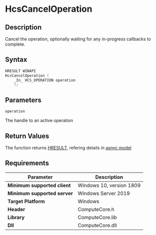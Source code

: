 # HcsCancelOperation

## Description

Cancel the operation, optionally waiting for any in-progress callbacks to complete.

## Syntax

```cpp
HRESULT WINAPI
HcsCancelOperation (
    _In_ HCS_OPERATION operation
    );

```

## Parameters

`operation`

The handle to an active operation


## Return Values

The function returns [HRESULT](./HCSHResult.md), refering details in [asnyc model](./../AsyncModel.md#HcsOperationResult)

## Requirements

|Parameter     |Description|
|---|---|
| **Minimum supported client** | Windows 10, version 1809 |
| **Minimum supported server** | Windows Server 2019 |
| **Target Platform** | Windows |
| **Header** | ComputeCore.h |
| **Library** | ComputeCore.lib |
| **Dll** | ComputeCore.dll |
